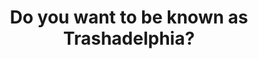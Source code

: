 ---
pid: ch929
title: Do you want to be known as Trashadelphia?
location_transcription: 16th+Spring Garden 16th+Chestnut
coordinates: "[-75.164595331286, 39.962747377674]"
zipcode: '19130'
gen_neighborhood: North Philadelphia
neighborhood: Art Museum,Francisville
outside_phl: 
age: '37'
age_range: 30-39
instagram: 
image_file_name: ch_929.jpg
proposal_transcription: Have multiple trash cans on each block, to help eliminate
  litterbugs (nasty people). There should also be a trash can at every bus stop.
topic: Environment,Health,Neighborhoods
topic_summary: 0, 0, 0
type: Infrastructure,Other No Form
keywords_other: 
credit: S. Cohen
image_labels: 
twitter: 
facebook: 
permalink: "/monuments/ch929/"
layout: item-page
---